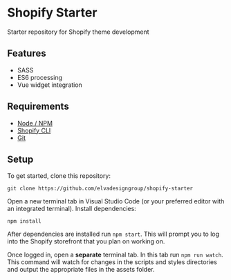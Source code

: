 # Shopify Starter

Starter repository for Shopify theme development

## Features

- SASS
- ES6 processing
- Vue widget integration

## Requirements
- [Node / NPM](https://nodejs.org/en)
- [Shopify CLI](https://shopify.dev/themes/tools/cli)
- [Git](https://git-scm.com)

## Setup

To get started, clone this repository:

```
git clone https://github.com/elvadesigngroup/shopify-starter
```

Open a new terminal tab in Visual Studio Code (or your preferred editor with an integrated terminal). Install dependencies:

```
npm install
```

After dependencies are installed run `npm start`. This will prompt you to log into the Shopify storefront that you plan on working on.

Once logged in, open a **separate** terminal tab. In this tab run `npm run watch`. This command will watch for changes in the scripts and styles directories and output the appropriate files in the assets folder.
